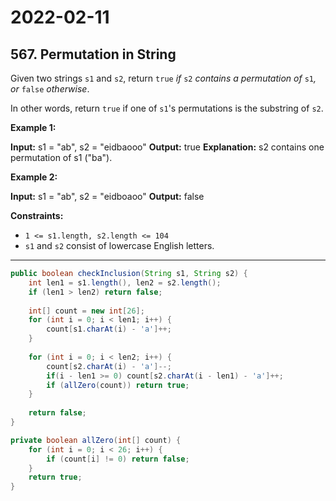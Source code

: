 # 2022-02-11

## 567. Permutation in String

Given two strings `s1` and `s2`, return `true` _if_ `s2` _contains a permutation of_ `s1`_, or_ `false` _otherwise_.

In other words, return `true` if one of `s1`'s permutations is the substring of `s2`.

**Example 1:**

**Input:** s1 = "ab", s2 = "eidbaooo"
**Output:** true
**Explanation:** s2 contains one permutation of s1 ("ba").

**Example 2:**

**Input:** s1 = "ab", s2 = "eidboaoo"
**Output:** false

**Constraints:**

- `1 <= s1.length, s2.length <= 104`
- `s1` and `s2` consist of lowercase English letters.

---

```java
public boolean checkInclusion(String s1, String s2) {
    int len1 = s1.length(), len2 = s2.length();
    if (len1 > len2) return false;
    
    int[] count = new int[26];
    for (int i = 0; i < len1; i++) {
        count[s1.charAt(i) - 'a']++;
    }
    
    for (int i = 0; i < len2; i++) {
        count[s2.charAt(i) - 'a']--;
        if(i - len1 >= 0) count[s2.charAt(i - len1) - 'a']++;
        if (allZero(count)) return true;
    }
    
    return false;
}

private boolean allZero(int[] count) {
    for (int i = 0; i < 26; i++) {
        if (count[i] != 0) return false;
    }
    return true;
}
```
